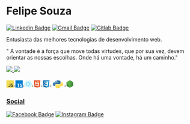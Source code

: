# Felipe Souza 


[![Linkedin Badge](https://img.shields.io/badge/-Felipe%20Souza-434C5E?style=flat-square&logo=Linkedin&logoColor=white&link=https://www.linkedin.com/in/fbsdsgn/)](https://www.linkedin.com/in/fbsdsgn/) 
[![Gmail Badge](https://img.shields.io/badge/-contato@felipesouza.design-434C5E?style=flat-square&logo=Gmail&logoColor=white&link=mailto:felipesouzadsgn@gmail.com)](mailto:diego.schell.f@gmail.com)
[![Gitlab Badge](https://img.shields.io/badge/-@felipesouzadsgn-434C5E?style=flat-square&logo=Gitlab&logoColor=white&link=https://gitlab.com/felipesouzadsgn)](https://gitlab.com/felipesouzadsgn)

Entusiasta das melhores tecnologias de desenvolvimento web.

" A vontade é a força que move todas virtudes, que por sua vez, devem orientar as nossas escolhas. Onde há uma vontade, há um caminho."

 <div>
  <a href="https://github.com/felipesouzadsgn">
  <img height="180em" src="https://github-readme-stats.vercel.app/api?username=felipesouzadsgn&show_icons=true&theme=nord&include_all_commits=true&count_private=true"/>
  <img height="180em" src="https://github-readme-stats.vercel.app/api/top-langs/?username=felipesouzadsgn&layout=compact&langs_count=7&theme=nord"/>
</div>
<div style="display: inline_block"><br>
  <img align="center" alt="Fe-Js" height="20" width="20" src="https://raw.githubusercontent.com/devicons/devicon/master/icons/javascript/javascript-original.svg">
  <img align="center" alt="Fe-Ts" height="20" width="20" src="https://raw.githubusercontent.com/devicons/devicon/master/icons/typescript/typescript-original.svg">
  <img align="center" alt="Fe-React" height="20" width="20" src="https://raw.githubusercontent.com/devicons/devicon/master/icons/react/react-original.svg">
  <img align="center" alt="Fe-HTML" height="20" width="20" src="https://raw.githubusercontent.com/devicons/devicon/master/icons/html5/html5-original.svg">
  <img align="center" alt="Fe-CSS" height="20" width="20" src="https://raw.githubusercontent.com/devicons/devicon/master/icons/css3/css3-original.svg">
  <img align="center" alt="Fe-Python" height="25" width="35" src="https://raw.githubusercontent.com/devicons/devicon/master/icons/python/python-original.svg">
  <img align="center" alt="Fe-CSS" height="20" width="20" src="https://raw.githubusercontent.com/devicons/devicon/master/icons/nodejs/nodejs-original.svg">
</div>

### Social

[![Facebook Badge](https://img.shields.io/badge/-@felipesouzadsgn-434C5E?style=flat-square&logo=Facebook&logoColor=white&link=https://www.facebook.com/felipesouzadsgn/)](https://www.facebook.com/felipesouzadsgn/)
[![Instagram Badge](https://img.shields.io/badge/-@felipesouzadsgn-434C5E?style=flat-square&logo=Instagram&logoColor=white&link=https://www.instagram.com/felipesouzadsgn/)](https://www.instagram.com/felipesouzadsgn/)

